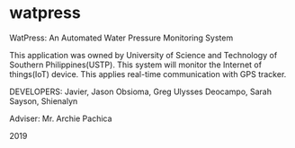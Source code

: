 # watpress
WatPress: An Automated Water Pressure Monitoring System

This application was owned by University of Science and Technology of Southern Philippines(USTP). This system will monitor the Internet of things(IoT) device.
This applies real-time communication with GPS tracker.

DEVELOPERS:
Javier, Jason
Obsioma, Greg Ulysses
Deocampo, Sarah
Sayson, Shienalyn

Adviser:
Mr. Archie Pachica

2019

